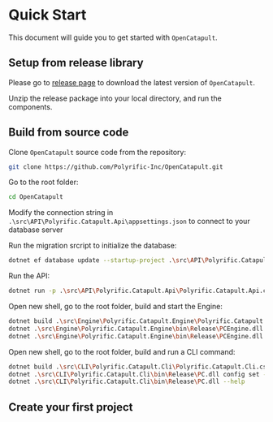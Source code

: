 # Quick Start

This document will guide you to get started with `OpenCatapult`.

## Setup from release library

Please go to [release page](https://opencatapult.net/releases) to download the latest version of `OpenCatapult`.

Unzip the release package into your local directory, and run the components.

## Build from source code

Clone `OpenCatapult` source code from the repository:

```sh
git clone https://github.com/Polyrific-Inc/OpenCatapult.git
```

Go to the root folder:

```sh
cd OpenCatapult
```

Modify the connection string in `.\src\API\Polyrific.Catapult.Api\appsettings.json` to connect to your database server

Run the migration srcript to initialize the database:
```sh
dotnet ef database update --startup-project .\src\API\Polyrific.Catapult.Api\Polyrific.Catapult.Api.csproj --project .\src\API\Polyrific.Catapult.Api.Data\Polyrific.Catapult.Api.Data.csproj
```

Run the API:

```sh
dotnet run -p .\src\API\Polyrific.Catapult.Api\Polyrific.Catapult.Api.csproj -c Release
```

Open new shell, go to the root folder, build and start the Engine:

```sh
dotnet build .\src\Engine\Polyrific.Catapult.Engine\Polyrific.Catapult.Engine.csproj -c Release
dotnet .\src\Engine\Polyrific.Catapult.Engine\bin\Release\PCEngine.dll config set -n ApiUrl -v https://localhost:5001
dotnet .\src\Engine\Polyrific.Catapult.Engine\bin\Release\PCEngine.dll start
```

Open new shell, go to the root folder, build and run a CLI command:

```sh
dotnet build .\src\CLI\Polyrific.Catapult.Cli\Polyrific.Catapult.Cli.csproj -c Release
dotnet .\src\CLI\Polyrific.Catapult.Cli\bin\Release\PC.dll config set -n ApiUrl -v https://localhost:5001
dotnet .\src\CLI\Polyrific.Catapult.Cli\bin\Release\PC.dll --help
```

## Create your first project

